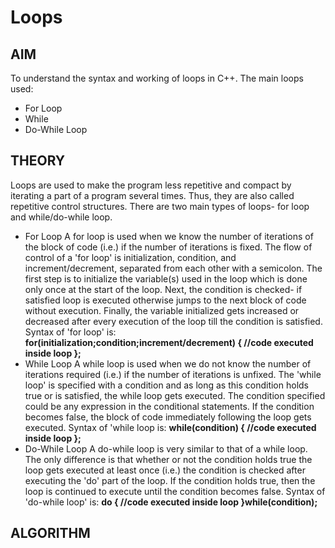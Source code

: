 # Loops
## AIM
To understand the syntax and working of loops in C++. The main loops used:
- For Loop
- While
- Do-While Loop
## THEORY
Loops are used to make the program less repetitive and compact by iterating a part of a program several times. Thus, they are also called repetitive control structures. There are two main types of loops- for loop and while/do-while loop.
- For Loop
  A for loop is used when we know the number of iterations of the block of code (i.e.) if the number of iterations is fixed. The flow of control of a 'for loop' is initialization, condition, and increment/decrement, separated from each other with a semicolon. The first step is to initialize the variable(s) used in the loop which is done only once at the start of the loop. Next, the condition is checked- if satisfied loop is executed otherwise jumps to the next block of code without execution. Finally, the variable initialized gets increased or decreased after every execution of the loop till the condition is satisfied.
  Syntax of 'for loop' is:
  **for(initialization;condition;increment/decrement) {
  //code executed inside loop
  };**
- While Loop
  A while loop is used when we do not know the number of iterations required (i.e.) if the number of iterations is unfixed. The 'while loop' is specified with a condition and as long as this condition holds true or is satisfied, the while loop gets executed. The condition specified could be any expression in the conditional statements. If the condition becomes false, the block of code immediately following the loop gets executed.
  Syntax of 'while loop is:
  **while(condition) {
  //code executed inside loop
  };**
- Do-While Loop
  A do-while loop is very similar to that of a while loop. The only difference is that whether or not the condition holds true the loop gets executed at least once (i.e.) the condition is checked after executing the 'do' part of the loop. If the condition holds true, then the loop is continued to execute until the condition becomes false.
  Syntax of 'do-while loop' is:
  **do {
  //code executed inside loop
  }while(condition);**
## ALGORITHM

  
